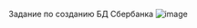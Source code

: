 Задание по созданию БД Сбербанка
![image](https://github.com/KarlMarx-spec/BD-exercise/assets/55876912/0fdc4481-03ea-4cff-84d8-6af6b9a12a12)

